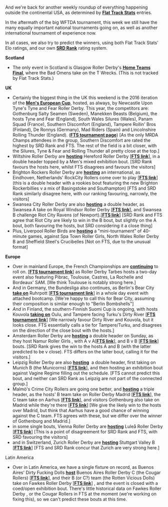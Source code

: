 <html><body><p>And we're back for another weekly roundup of everything happening outside the continental USA, as determined by <strong><a href="http://www.flattrackstats.com">Flat Track Stats</a></strong> entries.

In the aftermath of the big WFTDA tournament, this week we still have the many equally important national tournaments going on, as well as another international tournament of experience now.

In all cases, we also try to predict the winners, using both Flat Track Stats' Elo ratings, and our own <strong><a href="http://aoanla.pythonanywhere.com/SRDRank.html">SRD Rank</a></strong> rating system.

<strong>Scotland</strong>
</p><ul>
	<li>The only event in Scotland is Glasgow Roller Derby's <strong><a href="https://www.facebook.com/events/1583683365274765/">Home Teams Final</a></strong>, where the Bad Omens take on the T Wrecks. (This is not tracked by Flat Track Stats.)</li>
</ul>
<strong>UK</strong>
<ul>
	<li>Certainly the biggest thing in the UK this weekend is the 2016 iteration of the <strong><a href="https://www.facebook.com/events/618743721624446/">Men's European Cup</a></strong>, hosted, as always, by Newcastle Upon Tyne's Tyne and Fear Roller Derby. This year, the competitors are: Gothenburg Salty Seamen (Sweden), <span class="text_exposed_show">Manekken Beasts (Belgium), the hosts Tyne and Fear (England), South Wales Silures (Wales), Panam Squad (France), Southern Discomfort (England), Tampere Rollin' Bros (Finland), De Ronnys (Germany), Mad Riders (Spain) and Lincolnshire Rolling Thunder (England). (<strong><a href="http://flattrackstats.com/tournaments/87634/overview">FTS tournament page</a></strong>) [As the only MRDA Champs attendees in the group, Southern Discomfort are rated the highest by SRD Rank and FTS. The rest of the field is a bit closer, with the Silures, Tyne &amp; Fear and Rolling Thunder all pretty close at the top.]</span></li>
	<li>Wiltshire Roller Derby are <strong><a href="https://www.facebook.com/events/729191137228430/">hosting</a></strong> Hereford Roller Derby [<strong><a href="http://flattrackstats.com/bouts/87436/overview">FTS link</a></strong>], in a double header topped by a Men's mixed exhibition bout. [SRD Rank favours the hosts here, whilst FTS disagrees and favours the visitors]</li>
	<li>Brighton Rockers Roller Derby are <strong><a href="https://www.facebook.com/events/1787334024885888/">hosting</a></strong> an international, as Eindhoven, Netherlands' RockCity Rollers come over to play [<strong><a href="http://flattrackstats.com/bouts/87023/overview">FTS link</a></strong>] (this is a double header with a rookies bout featuring the new Brighton Rockerbillies v a mix of Basingstoke and Southampton) [FTS and SRD Rank similarly disagree here, with our ranking favouring, narrowly, the visitors]</li>
	<li>Swansea City Roller Derby are also <strong><a href="https://www.facebook.com/events/643855822462709/">hosting</a></strong> a double header, as Swansea A take on Royal Windsor Roller Derby [<strong><a href="http://flattrackstats.com/bouts/86844/overview">FTS link</a></strong>], and Swansea B challenge Riot City Ravens (of Newport).[<strong><a href="http://flattrackstats.com/bouts/79973/overview">FTS link</a></strong>] [SRD Rank and FTS agree that Riot City are likely to win in the B bout, but slightly on the A bout, both favouring the hosts, but SRD considering it a close thing]</li>
	<li>Plus, Liverpool Roller Birds are <strong><a href="https://www.facebook.com/events/1056624797706775/">hosting</a></strong> a "mini-tournament" of 40-minute games, against Spa Town Roller Girls, North Wales Roller Derby B and Sheffield Steel's Crucibelles [Not on FTS, due to the unusual format]</li>
</ul>
<strong>Europe</strong>
<ul>
	<li>Over in mainland Europe, the French Championships are <strong><a href="https://www.facebook.com/events/202027180221282/">continuing</a></strong> to roll on. [<strong><a href="http://flattrackstats.com/tournaments/86044/overview">FTS tournament link</a></strong>] as Roller Derby Tarbes hosts a two-day event also featuring Pibrac, Toulouse, Castres, La Rochelle and Bordeaux' SAM. [We think Toulouse is notably strong here.]</li>
	<li>And in Germany, the Bundesliga also continues, as Berlin's Bear City <strong><a href="https://www.facebook.com/events/1047317282051467/">take on</a></strong> Ruhrpott [<strong><a href="http://flattrackstats.com/tournaments/74691/overview">FTS tournament link</a></strong>] in a whole day event with attached bootcamp. [We're happy to call this for Bear City, assuming their composition is similar enough to "Berlin Bombshells"]</li>
	<li><em>And</em> in Finland, the southern-Finnish Suomi Cup is ongoing, with hosts Kouvola <strong><a href="https://www.facebook.com/events/1145145672268242/">taking on</a></strong> Oulu, and Tampere facing Turku's Dirty River [<strong><a href="http://flattrackstats.com/tournaments/74840/overview">FTS tournament link</a></strong>] [We narrowly favour Dirty River and Kouvola, but it looks close. FTS essentially calls a tie for Tampere/Turku, and disagrees on the direction of the close bout with the hosts.]</li>
	<li>Amsterdam Roller Derby are <strong><a href="https://www.facebook.com/events/1136073063138952/">hosting</a></strong> a double header on Sunday, as they host Namur Roller Girls , with A v A[<strong><a href="http://flattrackstats.com/bouts/86834/overview">FTS link</a></strong>], and B v B [<strong><a href="http://flattrackstats.com/bouts/86835/overview">FTS link</a></strong>] bouts. [SRD Rank gives the win to the hosts A and B (with the latter predicted to be v close). FTS differs on the latter bout, calling it for the visitors.]</li>
	<li>Leipzig Roller Derby are also <strong><a href="https://www.facebook.com/events/1124815840928498/">hosting</a></strong>  a double header, first taking on Munich B (the Municorns) [<strong><a href="http://flattrackstats.com/bouts/86451/overview">FTS link</a></strong>], and then hosting an exhibition bout against Vagine Regime filling out the schedule. [FTS cannot predict this bout, and neither can SRD Rank as Leipzig are not part of the connected group.]</li>
	<li>Malmö's Crime City Rollers are going one better, and <strong><a href="https://www.facebook.com/events/694369727380258/">hosting</a></strong> a triple header, as the hosts' B team take on Roller Derby Madrid [<strong><a href="http://flattrackstats.com/bouts/85885/overview">FTS link</a></strong>], the C team take on Aarhus [<strong><a href="http://flattrackstats.com/bouts/85351/overview">FTS link</a></strong>], and visitors Gothenburg also take on Madrid while they're there [<strong><a href="http://flattrackstats.com/bouts/85886/overview">FTS link</a></strong>] [We give the likely win to the hosts over Madrid, but think that Aarhus have a good chance of winning against the C team. FTS agrees with these, but we differ over the winner of Gothenburg and Madrid.]</li>
	<li>in some single bouts, Vienna Roller Derby are <strong><a href="https://www.facebook.com/events/142683542865905/">hosting</a></strong> Luleå Roller Derby [<strong><a href="http://flattrackstats.com/bouts/85671/overview">FTS link</a></strong>] [This is a point of disagreement for SRD Rank and FTS, with SRD favouring the visitors]</li>
	<li>and in Switzerland, Zurich Roller Derby are <strong><a href="https://www.facebook.com/events/142683542865905/">hosting</a> </strong>Stuttgart Valley B [<strong><a href="http://flattrackstats.com/bouts/85422/overview">FTS link</a></strong>] [FTS and SRD Rank concur that Zurich are very strong here.]</li>
</ul>
Latin America
<ul>
	<li>Over in Latin America, we have a single fixture on record, as Buenos Aires' Dirty Fucking Dolls <strong><a href="https://www.facebook.com/events/138412369967457/">host</a></strong> Buenos Aires Roller Derby C (the Cougar Rollers) [<strong><a href="http://flattrackstats.com/bouts/87886/overview">FTS link</a></strong>], and their B (or C?) team (the Rotten Vicious Dolls) take on Fawkes Roller Derby [<strong><a href="http://flattrackstats.com/bouts/87916">FTS link</a></strong>] , and the event is closed with a coed/open exhibition bout. There's little historical data on Fawkes Roller Derby , or the Cougar Rollers in FTS at the moment (we're working on fixing this), so we can't predict these bouts at this time.</li>
</ul></body></html>
